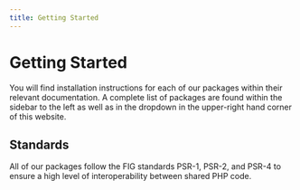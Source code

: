 ```yaml
---
title: Getting Started
---
```


# Getting Started
You will find installation instructions for each of our packages within their relevant documentation. A complete list of packages are found within the sidebar to the left as well as in the dropdown in the upper-right hand corner of this website.

## Standards
All of our packages follow the FIG standards PSR-1, PSR-2, and PSR-4 to ensure a high level of interoperability between shared PHP code.
